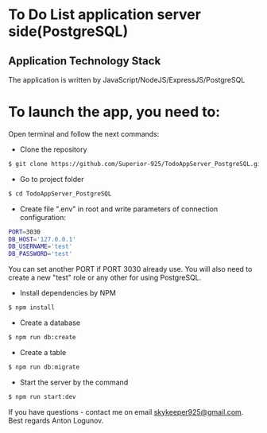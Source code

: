 # To Do List application server side(PostgreSQL)

## Application Technology Stack

The application is written by JavaScript/NodeJS/ExpressJS/PostgreSQL

# To launch the app, you need to:

Open terminal and follow the next commands:
 
 - Clone the repository

  ```sh
$ git clone https://github.com/Superior-925/TodoAppServer_PostgreSQL.git
 ```

- Go to project folder

```sh
$ cd TodoAppServer_PostgreSQL
 ```

- Create file ".env" in root and write parameters of connection configuration:

```sh
PORT=3030
DB_HOST='127.0.0.1'
DB_USERNAME='test'
DB_PASSWORD='test'
 ```

You can set another PORT if PORT 3030 already use.
You will also need to create a new "test" role or any other for using PostgreSQL.

- Install dependencies by NPM

 ```sh
$ npm install
```

 - Create a database

```sh
$ npm run db:create
 ```

- Create a table

```sh
$ npm run db:migrate
 ```

 - Start the server by the command

 ```sh
$ npm run start:dev
```

If you have questions - contact me on email skykeeper925@gmail.com.
Best regards Anton Logunov.